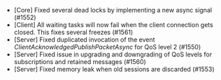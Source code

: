 * [Core] Fixed several dead locks by implementing a new async signal (#1552)
* [Client] All waiting tasks will now fail when the client connection gets closed. This fixes several freezes (#1561)
* [Server] Fixed duplicated invocation of the event _ClientAcknowledgedPublishPacketAsync_ for QoS level 2 (#1550)
* [Server] Fixed issue in upgrading and downgrading of QoS levels for subscriptions and retained messages (#1560)
* [Server] Fixed memory leak when old sessions are discarded (#1553)
